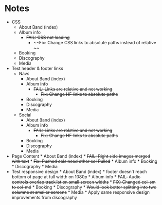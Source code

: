 # Notes
* CSS
    * About Band (index)
    * Album info
        * ~~FAIL: CSS not loading~~
            * ~~Fix: Change CSS links to absolute paths instead of relative ~~
    * Booking
    * Discography
    * Media 
* Test header & footer links
    * Navs
        * About Band (index)
        * Album info
            * ~~FAIL: Links are relative and not working~~
                * ~~Fix: Change HF links to absolute paths~~
        * Booking
        * Discography
        * Media  
    * Social
        * About Band (index)
        * Album info
            * ~~FAIL: Links are relative and not working~~
                * ~~Fix: Change HF links to absolute paths~~
        * Booking
        * Discography
        * Media 
* Page Content
        * About Band (index)
            * ~~FAIL: Right side images merged with text~~
                * ~~Fix: Pushed cols need other col Pulled~~
        * Album info
        * Booking
        * Discography
        * Media 
* Test responsive design
        * About Band (index)
            * footer doesn't reach bottom of page at full width on 1080p
        * Album info
            * ~~FAIL: Audio controls overlap tracklist on small screen widths~~
                * ~~FIX: Changed col-sm to col-md~~
        * Booking
        * Discography
            * ~~Would look better splitting into two columns at smaller screens~~
        * Media 
            * Apply same responsive design improvements from discography